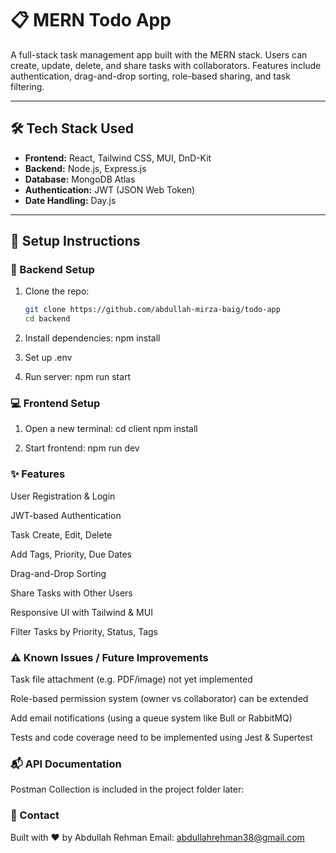 # 📋 MERN Todo App

A full-stack task management app built with the MERN stack. Users can create, update, delete, and share tasks with collaborators. Features include authentication, drag-and-drop sorting, role-based sharing, and task filtering.

---

## 🛠️ Tech Stack Used

- **Frontend:** React, Tailwind CSS, MUI, DnD-Kit
- **Backend:** Node.js, Express.js
- **Database:** MongoDB Atlas
- **Authentication:** JWT (JSON Web Token)
- **Date Handling:** Day.js

---

## 🚀 Setup Instructions

### 🔧 Backend Setup
1. Clone the repo:
   ```bash
   git clone https://github.com/abdullah-mirza-baig/todo-app
   cd backend

2. Install dependencies:
    npm install

3. Set up .env

4. Run server:
    npm run start

### 💻 Frontend Setup

1. Open a new terminal:
    cd client
    npm install

2. Start frontend:
    npm run dev

### ✨ Features

User Registration & Login

JWT-based Authentication

Task Create, Edit, Delete

Add Tags, Priority, Due Dates

Drag-and-Drop Sorting

Share Tasks with Other Users

Responsive UI with Tailwind & MUI

Filter Tasks by Priority, Status, Tags


### ⚠️ Known Issues / Future Improvements

Task file attachment (e.g. PDF/image) not yet implemented

Role-based permission system (owner vs collaborator) can be extended

Add email notifications (using a queue system like Bull or RabbitMQ)

Tests and code coverage need to be implemented using Jest & Supertest

### 📬 API Documentation

Postman Collection is included in the project folder later:

### 📧 Contact
Built with ❤️ by Abdullah Rehman
Email: abdullahrehman38@gmail.com
